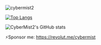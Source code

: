 <p align="left"><img src="https://komarev.com/ghpvc/?username=cybermist2" alt="cybermist2"/> </p>

[![Top Langs](https://github-readme-stats.vercel.app/api/top-langs/?username=cybermist2&theme=dark&layout=compact&hide=roff,assembly,yacc,objective-a)](https://github.com/cybermist2/github-readme-stats)


![CyberMist2's GitHub stats](https://github-readme-stats.vercel.app/api?username=CyberMist2&show_icons=true&theme=merko)

⚡Sponsor me: https://revolut.me/cybermist
<!--
**CyberMist2/CyberMist2** is a ✨ _special_ ✨ repository because its `README.md` (this file) appears on your GitHub profile.

Here are some ideas to get you started:

- 🔭 I’m currently working on ...
- 🌱 I’m currently learning ...
- 👯 I’m looking to collaborate on ...
- 🤔 I’m looking for help with ...
- 💬 Ask me about ...
- 📫 How to reach me: ...
- 😄 Pronouns: ...
- ⚡ Fun fact: ...
-->
